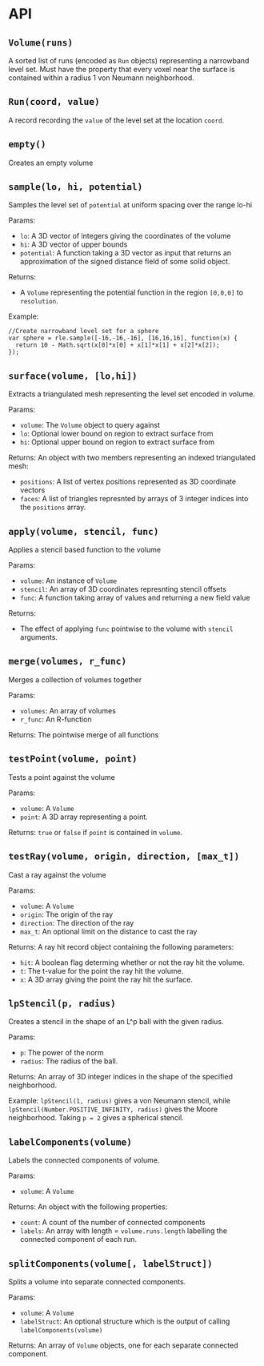 # API #

## `Volume(runs)` ##

A sorted list of runs (encoded as `Run` objects) representing a narrowband level set.  Must have the property that every voxel near the surface is contained within a radius 1 von Neumann neighborhood.

## `Run(coord, value)` ##

A record recording the `value` of the level set at the location `coord`.

## `empty()` ##

Creates an empty volume 

## `sample(lo, hi, potential)` ##

Samples the level set of `potential`  at uniform spacing over the range lo-hi

Params:
* `lo`: A 3D vector of integers giving the coordinates of the volume
* `hi`: A 3D vector of upper bounds
* `potential`: A function taking a 3D vector as input that returns an approximation of the signed distance field of some solid object.

Returns:
* A `Volume` representing the potential function in the region `[0,0,0]` to `resolution`.

Example:

    //Create narrowband level set for a sphere
    var sphere = rle.sample([-16,-16,-16], [16,16,16], function(x) {
      return 10 - Math.sqrt(x[0]*x[0] + x[1]*x[1] + x[2]*x[2]);
    });

## `surface(volume, [lo,hi])` ##

Extracts a triangulated mesh representing the level set encoded in volume.

Params:
* `volume`:  The `Volume` object to query against
* `lo`: Optional lower bound on region to extract surface from
* `hi`: Optional upper bound on region to extract surface from

Returns:
An object with two members representing an indexed triangulated mesh:
* `positions`: A list of vertex positions represented as 3D coordinate vectors
* `faces`: A list of triangles represnted by arrays of 3 integer indices into the `positions` array.

## `apply(volume, stencil, func)` ##

Applies a stencil based function to the volume

Params:
* `volume`: An instance of `Volume`
* `stencil`: An array of 3D coordinates represnting stencil offsets
* `func`: A function taking array of values and returning a new field value

Returns:
* The effect of applying `func` pointwise to the volume with `stencil` arguments.

## `merge(volumes, r_func)` ##

Merges a collection of volumes together

Params:
* `volumes`: An array of volumes
* `r_func`: An R-function

Returns: The pointwise merge of all functions

## `testPoint(volume, point)` ##

Tests a point against the volume

Params:
* `volume`: A `Volume`
* `point`: A 3D array representing a point.

Returns: `true` or `false` if `point` is contained in `volume`.

## `testRay(volume, origin, direction, [max_t])` ##

Cast a ray against the volume

Params:
* `volume`: A `Volume`
* `origin`: The origin of the ray
* `direction`: The direction of the ray
* `max_t`: An optional limit on the distance to cast the ray

Returns:
A ray hit record object containing the following parameters:
* `hit`: A boolean flag determing whether or not the ray hit the volume.
* `t`: The t-value for the point the ray hit the volume.
* `x`: A 3D array giving the point the ray hit the surface.

## `lpStencil(p, radius)` ##

Creates a stencil in the shape of an L^p ball with the given radius.

Params:
* `p`: The power of the norm
* `radius`: The radius of the ball.

Returns:
An array of 3D integer indices in the shape of the specified neighborhood.

Example:
`lpStencil(1, radius)` gives a von Neumann stencil, while `lpStencil(Number.POSITIVE_INFINITY, radius)` gives the Moore neighborhood.  Taking `p = 2` gives a spherical stencil.

## `labelComponents(volume)` ##

Labels the connected components of volume.

Params:
* `volume`: A `Volume`

Returns:
An object with the following properties:
* `count`: A count of the number of connected components
* `labels`:  An array with length = `volume.runs.length` labelling the connected component of each run.

## `splitComponents(volume[, labelStruct])` ##

Splits a volume into separate connected components.

Params:
* `volume`: A `Volume`
* `labelStruct`: An optional structure which is the output of calling `labelComponents(volume)`

Returns:
An array of `Volume` objects, one for each separate connected component.
